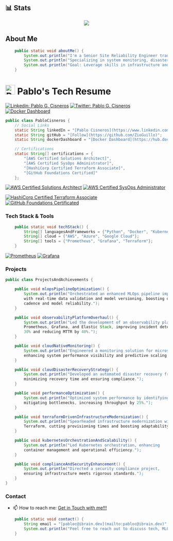 ## 📊 Stats

<p align="center">
    <a href="https://github.com/ZioGuillo">
        <img src="https://github-readme-streak-stats.herokuapp.com/?user=ZioGuillo&theme=dark" />
    </a>
</p>

## About Me
```java
    public static void aboutMe() {
        System.out.println("I'm a Senior Site Reliability Engineer transitioning towards MLOps.");
        System.out.println("Specializing in system monitoring, disaster recovery, and automation.");
        System.out.println("Goal: Leverage skills in infrastructure and DevOps for scalable ML systems.");
    }
```

# <img src="https://0.gravatar.com/avatar/d55e81fb25733c2d8920acf3a933fb4077603122e852c734bd2208480d76871e?size=256" alt="Pablo's Photo" width="30" height="30"> Pablo's Tech Resume

[![Linkedin: Pablo G. Cisneros](https://img.shields.io/badge/Pablo_Cisneros-blue?style=flat-square&logo=Linkedin&logoColor=white&link=https://www.linkedin.com/in/pablocisneros/)](https://www.linkedin.com/in/pablocisneros/)
[![Twitter: Pablo G. Cisneros](https://img.shields.io/twitter/follow/zioguillo?style=social)](https://twitter.com/zioguillo)
[![Docker Dashboard](https://img.shields.io/badge/Docker_Dashboard-2496ED?style=flat-square&logo=docker)](https://hub.docker.com/repositories/pcisnerp)

```java
public class PabloCisneros {
    // Social Links
    static String linkedIn = "[Pablo Cisneros](https://www.linkedin.com/in/pablocisneros/)";
    static String gitHub = "[Follow](https://github.com/ZioGuillo)";
    static String dockerDashboard = "[Docker Dashboard](https://hub.docker.com/repositories/pcisnerp)";

    // Certifications
    static String[] certifications = {
        "[AWS Certified Solutions Architect]",
        "[AWS Certified SysOps Administrator]",
        "[HashiCorp Certified Terraform Associate]",
        "[GitHub Foundations Certified]"
    };
```
[![AWS Certified Solutions Architect](https://img.shields.io/badge/AWS_Certified_Solutions_Architect-232F3E?style=flat-square&logo=amazon-aws)](https://www.credly.com/badges/fc1d24ea-13d9-42b8-980f-66b73d23450b/public_url)
[![AWS Certified SysOps Administrator](https://img.shields.io/badge/AWS_Certified_SysOps_Administrator-232F3E?style=flat-square&logo=amazon-aws)](https://www.credly.com/badges/c40c938f-a645-41f2-8a2c-a7e4dc170baf/public_url)

[![HashiCorp Certified Terraform Associate](https://img.shields.io/badge/HashiCorp%20Certified%20Terraform-8A2BE2?style=flat-square&logo=terraform)](https://www.credly.com/badges/b8dc7080-e537-4918-941e-bd2c14ecacf2/public_url)
[![GitHub Foundations Certificated](https://img.shields.io/badge/Github%20Foundations%20Certificated-8A2BE2?style=flat-square&logo=github)](https://www.credly.com/badges/658b26c9-74a0-4da7-a119-6bead783867c/public_url)

### Tech Stack & Tools

```java
    public static void techStack() {
        String[] languagesAndFrameworks = {"Python", "Docker", "Kubernetes"};
        String[] cloud = {"AWS", "Azure", "Google Cloud"};
        String[] tools = {"Prometheus", "Grafana", "Terraform"};
    }
```
[![Prometheus](https://img.shields.io/badge/Prometheus-E6522C?style=flat-square&logo=prometheus)](https://prometheus.io/)
[![Grafana](https://img.shields.io/badge/Grafana-F46800?style=flat-square&logo=grafana)](https://grafana.com/)

### Projects

```java
public class ProjectsAndAchievements {

    public void mlopsPipelineOptimization() {
        System.out.println("Orchestrated an enhanced MLOps pipeline improving CI/CD
        with real-time data validation and model versioning, boosting deployment
        cadence and model reliability.");
    }

    public void observabilityPlatformOverhaul() {
        System.out.println("Led the development of an observability platform using
        Prometheus, Grafana, and Elastic Stack, improving incident detection by
        30% and reducing MTTR by 40%.");
    }

    public void cloudNativeMonitoring() {
        System.out.println("Engineered a monitoring solution for microservices,
        enhancing system performance visibility and predictive scaling.");
    }

    public void cloudDisasterRecoveryStrategy() {
        System.out.println("Developed an automated disaster recovery framework,
        minimizing recovery time and ensuring compliance.");
    }

    public void performanceOptimization() {
        System.out.println("Optimized system performance by identifying and
        mitigating bottlenecks, increasing throughput by 25%.");
    }

    public void terraformDrivenInfrastructureModernization() {
        System.out.println("Spearheaded infrastructure modernization with
        Terraform, cutting provisioning times and boosting adaptability.");
    }

    public void kubernetesOrchestrationAndScalability() {
        System.out.println("Led Kubernetes orchestration, enhancing
        container management and operational efficiency.");
    }

    public void complianceAndSecurityEnhancement() {
        System.out.println("Directed a security compliance project,
        ensuring infrastructure meets rigorous standards.");
    }
}
```

### Contact

- 📫 How to reach me: [Get in Touch with me!!!](mailto:pabloc@ibrain.dev)

```java
    public static void contact() {
        String email = "[pabloc@ibrain.dev](mailto:pabloc@ibrain.dev)";
        System.out.println("Feel free to reach out to discuss tech, MLOps, or collaborations.");
    }
```
